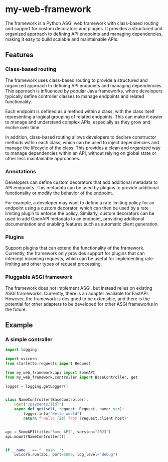 # my-web-framework

The framework is a Python ASGI web framework with class-based routing and support for custom decorators and plugins. It provides a structured and organized approach to defining API endpoints and managing dependencies, making it easy to build scalable and maintainable APIs.

## Features

### Class-based routing

The framework uses class-based routing to provide a structured and organized approach to defining API endpoints and managing dependencies. This approach is influenced by popular Java frameworks, where developers typically define controller classes to manage endpoints and related functionality.

Each endpoint is defined as a method within a class, with the class itself representing a logical grouping of related endpoints. This can make it easier to manage and understand complex APIs, especially as they grow and evolve over time.

In addition, class-based routing allows developers to declare constructor methods within each class, which can be used to inject dependencies and manage the lifecycle of the class. This provides a clean and organized way to manage dependencies within an API, without relying on global state or other less maintainable approaches.

### Annotations

Developers can define custom decorators that add additional metadata to API endpoints. This metadata can be used by plugins to provide additional functionality or modify the behavior of the endpoint.

For example, a developer may want to define a rate limiting policy for an endpoint using a custom decorator, which can then be used by a rate limiting plugin to enforce the policy. Similarly, custom decorators can be used to add OpenAPI metadata to an endpoint, providing additional documentation and enabling features such as automatic client generation.

### Plugins

Support plugins that can extend the functionality of the framework. Currently, the framework only provides support for plugins that can intercept incoming requests, which can be useful for implementing rate-limiting and other types of request processing.

### Pluggable ASGI framework

The framework does not implement ASGI, but instead relies on existing ASGI frameworks. Currently, there is an adapter available for FastAPI. However, the framework is designed to be extensible, and there is the potential for other adapters to be developed for other ASGI frameworks in the future.

## Example

### A simple controller

```python
import logging

import uvicorn
from starlette.requests import Request

from my_web_framework.api import SomeAPI
from my_web_framework.controller import BaseController, get

logger = logging.getLogger()


class NameController(BaseController):
    @get("/payments/{id}")
    async def get(self, request: Request, name: str):
        logger.info("Hello world")
        return f"Hello {id} from {request.client.host}"


api = SomeAPI(title="Some API", version="2023")
api.mount(NameController())


if __name__ == "__main__":
    uvicorn.run(api, port=5000, log_level="debug")
```